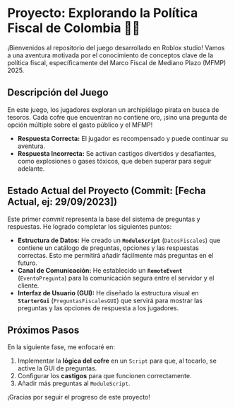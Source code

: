 # Proyecto: Explorando la Política Fiscal de Colombia 🏴‍☠️

¡Bienvenidos al repositorio del juego desarrollado en Roblox studio! Vamos a una aventura motivada por el conocimiento de conceptos clave de la política fiscal, específicamente del Marco Fiscal de Mediano Plazo (MFMP) 2025.

## Descripción del Juego

En este juego, los jugadores exploran un archipiélago pirata en busca de tesoros. Cada cofre que encuentran no contiene oro, ¡sino una pregunta de opción múltiple sobre el gasto público y el MFMP!

* **Respuesta Correcta:** El jugador es recompensado y puede continuar su aventura.
* **Respuesta Incorrecta:** Se activan castigos divertidos y desafiantes, como explosiones o gases tóxicos, que deben superar para seguir adelante.

## Estado Actual del Proyecto (Commit: [Fecha Actual, ej: 29/09/2023])

Este primer *commit* representa la base del sistema de preguntas y respuestas. He logrado completar los siguientes puntos:

* **Estructura de Datos:** He creado un **`ModuleScript`** (`DatosFiscales`) que contiene un catálogo de preguntas, opciones y las respuestas correctas. Esto me permitirá añadir fácilmente más preguntas en el futuro.
* **Canal de Comunicación:** He establecido un **`RemoteEvent`** (`EventoPregunta`) para la comunicación segura entre el servidor y el cliente.
* **Interfaz de Usuario (GUI):** He diseñado la estructura visual en **`StarterGui`** (`PreguntasFiscalesGUI`) que servirá para mostrar las preguntas y las opciones de respuesta a los jugadores.

## Próximos Pasos

En la siguiente fase, me enfocaré en:

1.  Implementar la **lógica del cofre** en un `Script` para que, al tocarlo, se active la GUI de preguntas.
2.  Configurar los **castigos** para que funcionen correctamente.
3.  Añadir más preguntas al `ModuleScript`.

¡Gracias por seguir el progreso de este proyecto!
